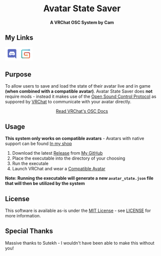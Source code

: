 <div align="center">

# Avatar State Saver 
#### A VRChat OSC System by Cam


</div>

## My Links
[<img src="!docs/icons/Discord.png" width="45" height="45">](https://discord.gg/GDjDaVaVZR "Join my Discord!")[<img src="!docs/icons/Gumroad.png" width="45" height="45">](https://camsaviis.gumroad.com/ "Browse my Shop!")


## Purpose
To allow users to save and load the state of their avatar live and in game **(when combined with a compatible avatar)**.  Avatar State Saver does **not** require mods - instead it makes use of the [Open Sound Control Protocol](https://en.wikipedia.org/wiki/Open_Sound_Control) as suppored by [VRChat](https://hello.vrchat.com/) to communicate with your avatar directly.

<div align="center">

[Read VRChat's OSC Docs](https://docs.vrchat.com/docs/osc-overview)
</div>

## Usage
**This system only works on compatible avatars** - 
Avatars with native support can be found [In my shop](https://camsaviis.gumroad.com/ "Browse My Shop!")

1. Download the latest [Release](https://github.com/CamsAvis/OSC-AvatarStateSaver/releases) from [My GitHub](https://github.com/CamsAvis/OSC-AvatarStateSaver)
2. Place the executable into the directory of your choosing
3. Run the executale
4. Launch VRChat and wear a [Compatible Avatar]()

**Note: Running the executable will generate a new `avatar_state.json` file that will then be utilized by the system**

## License
This software is available as-is under the [MIT License](https://mit-license.org/) - see [LICENSE](https://github.com/CamsAvis/OSC-AvatarStateSaver/blob/main/LICENSE) for more information.

## Special Thanks
Massive thanks to Sutekh - I wouldn't have been able to make this without you! 
